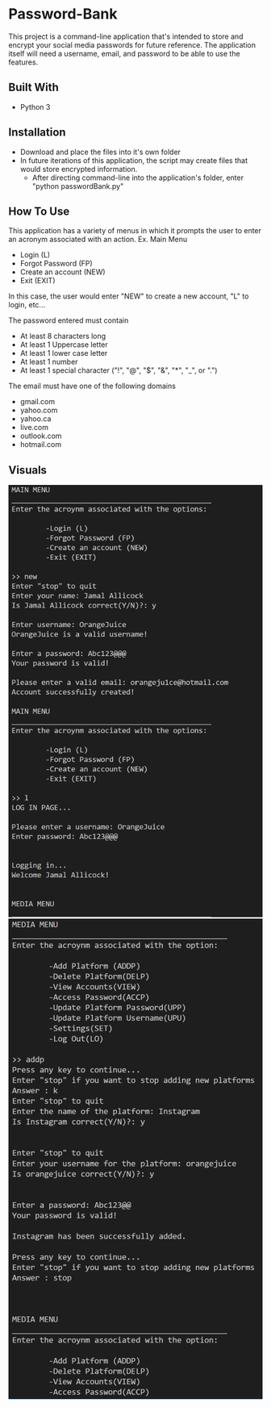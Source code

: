 # Password-Bank
This project is a command-line application that's intended to store and encrypt your social media
passwords for future reference. The application itself will need a username, email, and password 
to be able to use the features.

## Built With
- Python 3

## Installation
- Download and place the files into it's own folder
- In future iterations of this application, the script may create files that would store encrypted information.
  - After directing command-line into the application's folder, enter "python passwordBank.py"
  
## How To Use
This application has a variety of menus in which it prompts the user to enter an acronym associated with an action.
Ex. Main Menu
- Login (L)
- Forgot Password (FP)
- Create an account (NEW)
- Exit (EXIT)

In this case, the user would enter "NEW" to create a new account, "L" to login, etc...

The password entered must contain
- At least 8 characters long
- At least 1 Uppercase letter
- At least 1 lower case letter
- At least 1 number
- At least 1 special character ("!", "@", "$", "&", "*", "_", or ".")

The email must have one of the following domains
- gmail.com
- yahoo.com
- yahoo.ca 
- live.com
- outlook.com
- hotmail.com

## Visuals
![What it would look like in the command-line](https://github.com/jamal-allicock/Password-Bank/blob/master/menus.png)
![The menu to add social media platforms](https://github.com/jamal-allicock/Password-Bank/blob/master/media_menu.png)
